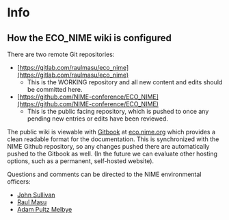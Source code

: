 # Info

## How the ECO_NIME wiki is configured

There are two remote Git repositories:

* [https://gitlab.com/raulmasu/eco_nime](https://gitlab.com/raulmasu/eco_nime)
  * This is the WORKING repository and all new content and edits should be committed here. 
* [https://github.com/NIME-conference/ECO_NIME](https://github.com/NIME-conference/ECO_NIME)
  * This is the public facing repository, which is pushed to once any pending new entries or edits have been reviewed. 

The public wiki is viewable with [Gitbook](https://gitbook.com) at [eco.nime.org](https://eco.nime.org) which provides a clean readable format for the documentation. This is synchronized with the NIME Github repository, so any changes pushed there are automatically pushed to the Gitbook as well. (In the future we can evaluate other hosting options, such as a permanent, self-hosted website).

Questions and comments can be directed to the NIME environmental officers:

* [John Sullivan](mailto:johnny@johnnyvenom.com)
* [Raul Masu](mailto:raul@raulmasu.org)
* [Adam Pultz Melbye](mailto:mail@adampultz.com)

